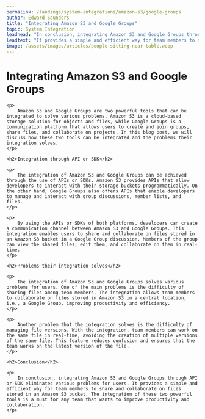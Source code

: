 ```yaml
---
permalink: /landings/system-integrations/amazon-s3/google-groups
author: Edward Saunders
title: "Integrating Amazon S3 and Google Groups"
topic: System Integration
leadhead: "In conclusion, integrating Amazon S3 and Google Groups through API or SDK eliminates various problems for users"
leadtext: "It provides a simple and efficient way for team members to share and collaborate on files stored in an Amazon S3 bucket. The integration of these two powerful tools is a must for any team that wants to improve productivity and collaboration."
image: /assets/images/articles/people-sitting-near-table.webp
---
```

<div class="arttext">	<h1>Integrating Amazon S3 and Google Groups</h1>

	<p>
		Amazon S3 and Google Groups are two powerful tools that can be integrated to solve various problems. Amazon S3 is a cloud-based storage solution for objects and files, while Google Groups is a communication platform that allows users to create and join groups, share files, and collaborate on projects. In this blog post, we will discuss how these two tools can be integrated and the problems their integration solves.
	</p>

	<h2>Integration through API or SDK</h2>

	<p>
		The integration of Amazon S3 and Google Groups can be achieved through the use of APIs or SDKs. Amazon S3 provides APIs that allow developers to interact with their storage buckets programmatically. On the other hand, Google Groups also offers APIs that enable developers to manage and interact with group discussions, member lists, and files.
	</p>

	<p>
		By using the APIs or SDKs of both platforms, developers can create a communication channel between Amazon S3 and Google Groups. This integration enables users to share and collaborate on files stored in an Amazon S3 bucket in a Google Group discussion. Members of the group can view the shared files, edit them, and collaborate on them in real-time.
	</p>

	<h2>Problems their integration solves</h2>

	<p>
		The integration of Amazon S3 and Google Groups solves various problems for users. One of the main problems is the difficulty of sharing files among team members. The integration allows team members to collaborate on files stored in Amazon S3 in a central location, i.e., a Google Group, improving productivity and efficiency.
	</p>

	<p>
		Another problem that the integration solves is the difficulty of managing file versions. With the integration, team members can work on the same file in real-time, avoiding the creation of multiple versions of the same file. This feature reduces confusion and ensures that the team works on the latest version of the file.
	</p>

	<h2>Conclusion</h2>

	<p>
		In conclusion, integrating Amazon S3 and Google Groups through API or SDK eliminates various problems for users. It provides a simple and efficient way for team members to share and collaborate on files stored in an Amazon S3 bucket. The integration of these two powerful tools is a must for any team that wants to improve productivity and collaboration. 
	</p>
</div>